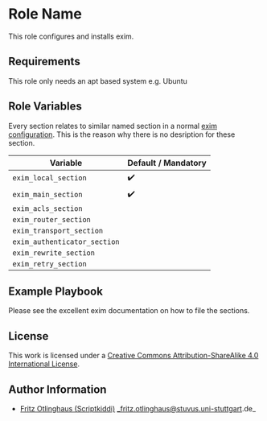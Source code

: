 # Role Name

This role configures and installs exim.

## Requirements

This role only needs an apt based system e.g. Ubuntu

## Role Variables
Every section relates to similar named section in a normal [exim configuration](https://www.exim.org/exim-html-current/doc/html/spec_html/index.html).
This is the reason why there is no desription for these section.

| Variable                     | Default / Mandatory |
|------------------------------|---------------------|
| `exim_local_section`         | :heavy_check_mark:  |
| `exim_main_section`          | :heavy_check_mark:  |
| `exim_acls_section`          | ` `                 |
| `exim_router_section`        | ` `                 |
| `exim_transport_section`     | ` `                 |
| `exim_authenticator_section` | ` `                 |
| `exim_rewrite_section`       | ` `                 |
| `exim_retry_section`         | ` `                 |

## Example Playbook

Please see the excellent exim documentation on how to file the sections.

## License

This work is licensed under a [Creative Commons Attribution-ShareAlike 4.0 International License](https://creativecommons.org/licenses/by-sa/4.0/).


## Author Information

- [Fritz Otlinghaus (Scriptkiddi)](https://github.com/scriptkiddi) _fritz.otlinghaus@stuvus.uni-stuttgart.de_
